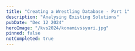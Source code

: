 ```yaml
---
title: "Creating a Wrestling Database - Part 1"
description: "Analysing Existing Solutions"
pubDate: "Dec 12 2024"
heroImage: "/kvs2024/konamivssyuri.jpg"
pinned: false
notCompleted: true
---
```


